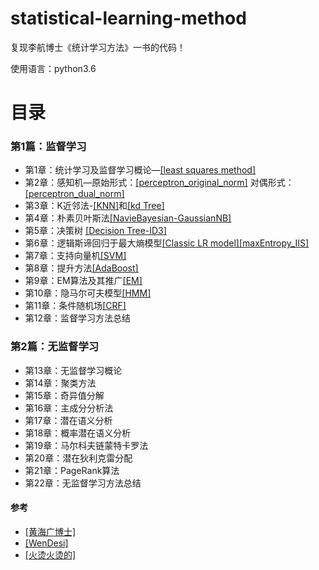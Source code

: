 # statistical-learning-method
复现李航博士《统计学习方法》一书的代码！

使用语言：python3.6

# 目录

### 第1篇：监督学习
- 第1章：统计学习及监督学习概论—[[least squares method]](https://github.com/QiujieDong/statistical-learning-method/blob/master/Chapter1_least_squares_method.ipynb)
- 第2章：感知机—原始形式：[[perceptron_original_norm]](https://github.com/QiujieDong/statistical-learning-method/blob/master/Chapter2/Chapter2_perceptron_original.ipynb)  对偶形式：[[perceptron_dual_norm]](https://github.com/QiujieDong/statistical-learning-method/blob/master/Chapter2/Chapter2_perceptron_dual.ipynb)
- 第3章：K近邻法-[[KNN]](https://github.com/QiujieDong/statistical-learning-method/blob/master/Chapter3/Chapter3_k-NN.ipynb)和[[kd Tree]](https://github.com/QiujieDong/statistical-learning-method/blob/master/Chapter3/Chapter3_kdTree.ipynb)
- 第4章：朴素贝叶斯法[[NavieBayesian-GaussianNB]](https://github.com/QiujieDong/statistical-learning-method/blob/master/Chapter4_NaiveBayesian_GaussianNB.ipynb)
- 第5章：决策树 [[Decision Tree-ID3]](https://github.com/QiujieDong/statistical-learning-method/tree/master/Chapter5)
- 第6章：逻辑斯谛回归于最大熵模型[[Classic LR model]](https://github.com/QiujieDong/statistical-learning-method/blob/master/Chapter6/Chapter6_logisticRegression.ipynb)[[maxEntropy_IIS]](https://github.com/QiujieDong/statistical-learning-method/blob/master/Chapter6/Chapter6_maxEntropy_IIS.ipynb)
- 第7章：支持向量机[[SVM]](https://github.com/QiujieDong/statistical-learning-method/blob/master/Chapter7_supportVectorMachine.ipynb)
- 第8章：提升方法[[AdaBoost]](https://github.com/QiujieDong/statistical-learning-method/blob/master/Chapter8_AdaBoost.ipynb)
- 第9章：EM算法及其推广[[EM]](https://github.com/QiujieDong/statistical-learning-method/blob/master/Chapter9_EM.ipynb)
- 第10章：隐马尔可夫模型[[HMM]](https://github.com/QiujieDong/statistical-learning-method/blob/master/Chapter10_HMM.ipynb)
- 第11章：条件随机场[[CRF]](https://github.com/QiujieDong/statistical-learning-method/blob/master/Chapter11_CRF.ipynb)
- 第12章：监督学习方法总结

### 第2篇：无监督学习
- 第13章：无监督学习概论
- 第14章：聚类方法
- 第15章：奇异值分解
- 第16章：主成分分析法
- 第17章：潜在语义分析
- 第18章：概率潜在语义分析
- 第19章：马尔科夫链蒙特卡罗法
- 第20章：潜在狄利克雷分配
- 第21章：PageRank算法
- 第22章：无监督学习方法总结


#### 参考
- [[黄海广博士]](https://github.com/fengdu78/lihang-code)
- [[WenDesi]](https://github.com/WenDesi/lihang_book_algorithm)
- [[火烫火烫的]](https://blog.csdn.net/tudaodiaozhale)
